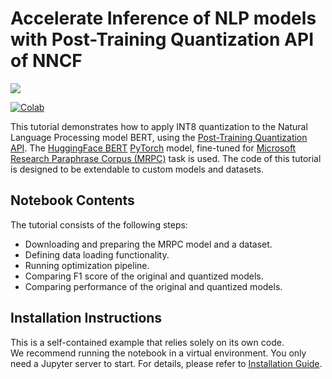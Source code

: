 # Accelerate Inference of NLP models with Post-Training Quantization API of NNCF

<img referrerpolicy="no-referrer-when-downgrade" src="https://static.scarf.sh/a.png?x-pxid=5b5a4db0-7875-4bfb-bdbd-01698b5b1a77&file=notebooks/language-quantize-bert/README.md" />

[![Colab](https://colab.research.google.com/assets/colab-badge.svg)](https://colab.research.google.com/github/openvinotoolkit/openvino_notebooks/blob/latest/notebooks/language-quantize-bert/language-quantize-bert.ipynb)

This tutorial demonstrates how to apply INT8 quantization to the Natural Language Processing model BERT,
using the [Post-Training Quantization API](https://docs.openvino.ai/2024/openvino-workflow/model-optimization-guide/quantizing-models-post-training/basic-quantization-flow.html).
The [HuggingFace BERT](https://huggingface.co/docs/transformers/model_doc/bert) [PyTorch](https://pytorch.org/) model,
fine-tuned for [Microsoft Research Paraphrase Corpus (MRPC)](https://www.microsoft.com/en-us/download/details.aspx?id=52398) task
is used. The code of this tutorial is designed to be extendable to custom models and datasets.

## Notebook Contents

The tutorial consists of the following steps:

* Downloading and preparing the MRPC model and a dataset.
* Defining data loading functionality.
* Running optimization pipeline.
* Comparing F1 score of the original and quantized models.
* Comparing performance of the original and quantized models.

## Installation Instructions

This is a self-contained example that relies solely on its own code.</br>
We recommend running the notebook in a virtual environment. You only need a Jupyter server to start.
For details, please refer to [Installation Guide](../../README.md).
